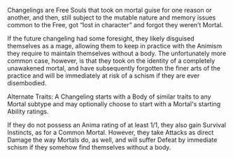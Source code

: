 Changelings are Free Souls that took on mortal guise for one reason or another, and then, still subject to the mutable nature and memory issues common to the Free, got “lost in character” and forgot they weren’t Mortal.

If the future changeling had some foresight, they likely disguised themselves as a mage, allowing them to keep in practice with the Animism they require to maintain themselves without a body. The unfortunately more common case, however, is that they took on the identity of a completely unawakened mortal, and have subsequently forgotten the finer arts of the practice and will be immediately at risk of a schism if they are ever disembodied.

Alternate Traits:
A Changeling starts with a Body of similar traits to any Mortal subtype and may optionally choose to start with a Mortal's starting Ability ratings. 

If they do not possess an Anima rating of at least 1/1, they also gain Survival Instincts, as for a Common Mortal. However, they take Attacks as direct Damage the way Mortals do, as well, and will suffer Defeat by immediate schism if they somehow find themselves without a body.